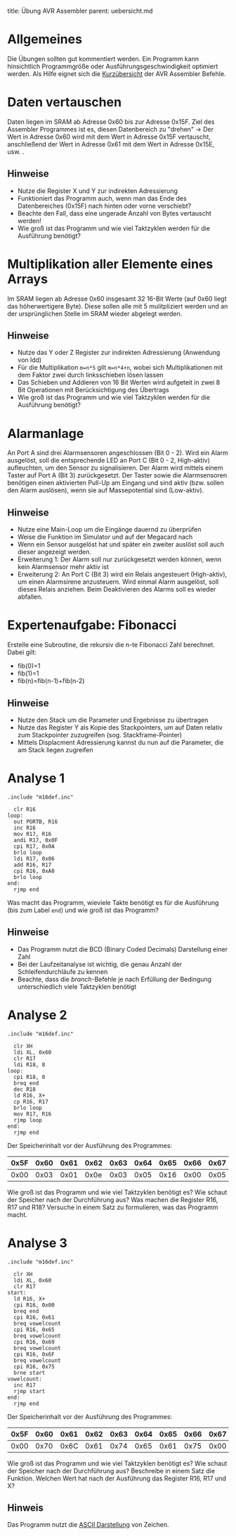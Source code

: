 title: Übung AVR Assembler
parent: uebersicht.md

# Allgemeines
Die Übungen sollten gut kommentiert werden. Ein Programm kann hinsichtlich Programmgröße oder Ausführungsgeschwindigkeit
optimiert werden. Als Hilfe eignet sich die [Kurzübersicht](avr_assembler_befehle.pdf)
der AVR Assembler Befehle.

# Daten vertauschen
Daten liegen im SRAM ab Adresse 0x60 bis zur Adresse 0x15F. Ziel des Assembler Programmes ist es, diesen Datenbereich zu
"drehen" -> Der Wert in Adresse 0x60 wird mit dem Wert in Adresse 0x15F vertauscht, anschließend der Wert in Adresse
0x61 mit dem Wert in Adresse 0x15E, usw. .

## Hinweise
* Nutze die Register X und Y zur indirekten Adressierung
* Funktioniert das Programm auch, wenn man das Ende des Datenbereiches (0x15F) nach hinten oder vorne verschiebt?
* Beachte den Fall, dass eine ungerade Anzahl von Bytes vertauscht werden!
* Wie groß ist das Programm und wie viel Taktzyklen werden für die Ausführung benötigt?

# Multiplikation aller Elemente eines Arrays
Im SRAM liegen ab Adresse 0x60 insgesamt 32 16-Bit Werte (auf 0x60 liegt das höherwertigere Byte). Diese sollen alle mit
5 mulitpliziert werden und an der ursprünglichen Stelle im SRAM wieder abgelegt werden.

## Hinweise
* Nutze das Y oder Z Register zur indirekten Adressierung (Anwendung von ldd)
* Für die Multiplikation `m=n*5` gilt `m=n*4+n`, wobei sich Multiplikationen mit dem Faktor zwei durch linksschieben lösen lassen
* Das Schieben und Addieren von 16 Bit Werten wird aufgeteit in zwei 8 Bit Operationen mit Berücksichtigung des Übertrags
* Wie groß ist das Programm und wie viel Taktzyklen werden für die Ausführung benötigt?

# Alarmanlage
An Port A sind drei Alarmsensoren angeschlossen (Bit 0 - 2). Wird ein Alarm ausgelöst, soll die entsprechende LED an
Port C (Bit 0 - 2, High-aktiv) aufleuchten, um den Sensor zu signalisieren. Der Alarm wird mittels einem Taster auf
Port A (Bit 3) zurückgesetzt. Der Taster sowie die Alarmsensoren benötigen einen aktivierten Pull-Up am Eingang und sind
aktiv (bzw. sollen den Alarm auslösen), wenn sie auf Massepotential sind (Low-aktiv).

## Hinweise
* Nutze eine Main-Loop um die Eingänge dauernd zu überprüfen
* Weise die Funktion im Simulator und auf der Megacard nach
* Wenn ein Sensor ausgelöst hat und später ein zweiter auslöst soll auch dieser angezeigt werden.
* Erweiterung 1: Der Alarm soll nur zurückgesetzt werden können, wenn kein Alarmsensor mehr aktiv ist
* Erweiterung 2: An Port C (Bit 3) wird ein Relais angesteuert (High-aktiv), um einen Alarmsirene anzusteuern. Wird einmal Alarm ausgelöst, soll dieses Relais anziehen. Beim Deaktivieren des Alarms soll es wieder abfallen.

# Expertenaufgabe: Fibonacci
Erstelle eine Subroutine, die rekursiv die n-te Fibonacci Zahl berechnet. Dabei gilt:

* fib(0)=1
* fib(1)=1
* fib(n)=fib(n-1)+fib(n-2)

## Hinweise
* Nutze den Stack um die Parameter und Ergebnisse zu übertragen
* Nutze das Register Y als Kopie des Stackpointers, um auf Daten relativ zum Stackpointer zuzugreifen (sog. Stackframe-Pointer)
* Mittels Displacment Adressierung kannst du nun auf die Parameter, die am Stack liegen zugreifen

# Analyse 1
    .include "m16def.inc"

      clr R16
    loop:
      out PORTB, R16
      inc R16
      mov R17, R16
      andi R17, 0x0F
      cpi R17, 0x0A
      brlo loop
      ldi R17, 0x06
      add R16, R17
      cpi R16, 0xA0
      brlo loop
    end:
      rjmp end

Was macht das Programm, wieviele Takte benötigt es für die Ausführung (bis zum Label `end`) und wie groß ist das Programm?

## Hinweise
* Das Programm nutzt die BCD (Binary Coded Decimals) Darstellung einer Zahl
* Bei der Laufzeitanalyse ist wichtig, die genau Anzahl der Schleifendurchläufe zu kennen
* Beachte, dass die *branch*-Befehle je nach Erfüllung der Bedingung unterschiedlich viele Taktzyklen benötigt

# Analyse 2
    .include "m16def.inc"

      clr XH
      ldi XL, 0x60
      clr R17
      ldi R18, 8
    loop:
      cpi R18, 0
      breq end
      dec R18
      ld R16, X+
      cp R16, R17
      brlo loop
      mov R17, R16
      rjmp loop
    end:
      rjmp end

Der Speicherinhalt vor der Ausführung des Programmes:

0x5F | 0x60 | 0x61 | 0x62 | 0x63 | 0x64 | 0x65 | 0x66 | 0x67 | 0x68 | 0x69
-|-|-|-|-|-|-|-|-|-|-
0x00 | 0x03 | 0x01 | 0x0e | 0x03 | 0x05 | 0x16 | 0x00 | 0x05 | 0x15 | 0x20

Wie groß ist das Programm und wie viel Taktzyklen benötigt es? Wie schaut der Speicher nach der Durchführung aus?
Was machen die Register R16, R17 und R18? Versuche in einem Satz zu formulieren, was das Programm macht.

# Analyse 3
    .include "m16def.inc"

      clr XH
      ldi XL, 0x60
      clr R17
    start:
      ld R16, X+
      cpi R16, 0x00
      breq end
      cpi R16, 0x61
      breq vowelcount
      cpi R16, 0x65
      breq vowelcount
      cpi R16, 0x69
      breq vowelcount
      cpi R16, 0x6F
      breq vowelcount
      cpi R16, 0x75
      brne start
    vowelcount:
      inc R17
      rjmp start
    end:
      rjmp end

Der Speicherinhalt vor der Ausführung des Programmes:

0x5F | 0x60 | 0x61 | 0x62 | 0x63 | 0x64 | 0x65 | 0x66 | 0x67 | 0x68
-|-|-|-|-|-|-|-|-|-
0x00 | 0x70 | 0x6C | 0x61 | 0x74 | 0x65 | 0x61 | 0x75 | 0x00 | 0xAA

Wie groß ist das Programm und wie viel Taktzyklen benötigt es? Wie schaut der Speicher nach der Durchführung aus?
Beschreibe in einem Satz die Funktion. Welchen Wert hat nach der Ausführung das Register R16, R17 und X?

## Hinweis
Das Programm nutzt die [ASCII Darstellung](https://de.wikipedia.org/wiki/Ascii#ASCII-Tabelle) von Zeichen.
